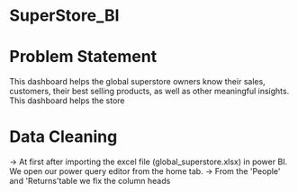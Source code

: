 # SuperStore_BI

# Problem Statement
This dashboard helps the global superstore owners know their sales, customers, their best selling products, as well as other meaningful insights. This dashboard helps the store 


# Data Cleaning
->  At first after importing the excel file (global_superstore.xlsx) in power BI. We open our power query editor from the home tab.
-> From the 'People' and 'Returns'table we fix the column heads 
